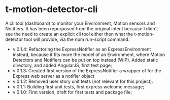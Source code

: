 # t-motion-detector-cli
A cli tool (dashboard) to monitor your Environment, Motion sensors and Notifiers.
It has been repurposed from the original intent because I didn't see the need to
create an explicit cli tool either then what the t-motion-detector tool will
provide, via the npm run-script command.

* v 0.1.4: Refactoring the ExpressNotifier as an ExpressEnvironment instead, because it fits more the model of an Environment, where Motion Detectors and Notifiers can be put on top instead (WIP).
Added static directory, and added AngularJS, first test page;
* v 0.1.3: Created first version of the ExpressNotifier a wrapper of for the Express web server as a notifier object
* v 0.1.2: Removed user story unit tests  (not relevant for this project).
* v 0.1.1: Building first unit tests, first express welcome message;
* v 0.1.0: First version, draft for first tests and package file;